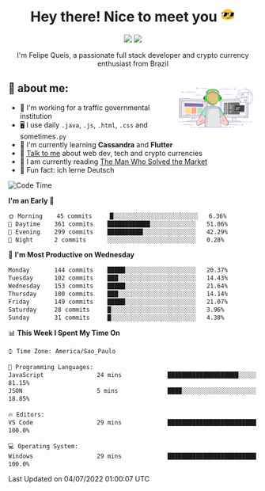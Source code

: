 
<h1 align="center">Hey there! Nice to meet you <img src="assets/sunglasses.gif" width="30"/></h1>

<p align="center">
  <a href="https://www.linkedin.com/in/fqueis"><img src="https://img.shields.io/badge/-LinkedIn-blue?style=flat&logo=Linkedin&logoColor=white" /></a>
  <a href="mailto:fqueis@gmail.com"><img src="https://img.shields.io/badge/-Gmail-c14438?style=flat&logo=Gmail&logoColor=white" /></a>
</p>

<p align="center">I'm Felipe Queis, a passionate full stack developer and crypto currency enthusiast from Brazil</p>

<img width="35%" align="right" alt="fqueis" src="assets/profile.gif" /></p>

## 🤵 about me:

- 🏢 I'm working for a traffic governmental institution
- 🖥️ I use daily `.java`, `.js`, `.html`, `.css` and sometimes`.py`
- 🌱 I'm currently learning **Cassandra** and **Flutter**
- 💬 [Talk to me](https://github.com/fqueis/fqueis/discussions) about web dev, tech and crypto currencies
- 📖 I am currently reading [The Man Who Solved the Market](https://amzn.com/073521798X)
- 💭 Fun fact: ich lerne Deutsch

<!--START_SECTION:waka-->
![Code Time](http://img.shields.io/badge/Code%20Time-0%20secs-blue)

**I'm an Early 🐤** 

```text
🌞 Morning    45 commits     █░░░░░░░░░░░░░░░░░░░░░░░░   6.36% 
🌆 Daytime    361 commits    ████████████░░░░░░░░░░░░░   51.06% 
🌃 Evening    299 commits    ██████████░░░░░░░░░░░░░░░   42.29% 
🌙 Night      2 commits      ░░░░░░░░░░░░░░░░░░░░░░░░░   0.28%

```
📅 **I'm Most Productive on Wednesday** 

```text
Monday       144 commits    █████░░░░░░░░░░░░░░░░░░░░   20.37% 
Tuesday      102 commits    ███░░░░░░░░░░░░░░░░░░░░░░   14.43% 
Wednesday    153 commits    █████░░░░░░░░░░░░░░░░░░░░   21.64% 
Thursday     100 commits    ███░░░░░░░░░░░░░░░░░░░░░░   14.14% 
Friday       149 commits    █████░░░░░░░░░░░░░░░░░░░░   21.07% 
Saturday     28 commits     █░░░░░░░░░░░░░░░░░░░░░░░░   3.96% 
Sunday       31 commits     █░░░░░░░░░░░░░░░░░░░░░░░░   4.38%

```


📊 **This Week I Spent My Time On** 

```text
⌚︎ Time Zone: America/Sao_Paulo

💬 Programming Languages: 
JavaScript               24 mins             ████████████████████░░░░░   81.15% 
JSON                     5 mins              ████░░░░░░░░░░░░░░░░░░░░░   18.85%

🔥 Editors: 
VS Code                  29 mins             █████████████████████████   100.0%

💻 Operating System: 
Windows                  29 mins             █████████████████████████   100.0%

```


 Last Updated on 04/07/2022 01:00:07 UTC
<!--END_SECTION:waka-->
